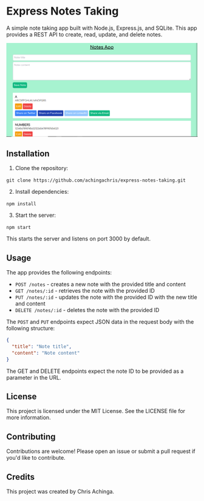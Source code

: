 # Express Notes Taking

A simple note taking app built with Node.js, Express.js, and SQLite. This app provides a REST API to create, read, update, and delete notes.

![Notes App](./notesapp.PNG)

## Installation

1. Clone the repository:

`git clone https://github.com/achingachris/express-notes-taking.git`

2. Install dependencies:

`npm install`

3. Start the server:

`npm start`

This starts the server and listens on port 3000 by default.

## Usage

The app provides the following endpoints:

- `POST /notes` - creates a new note with the provided title and content
- `GET /notes/:id` - retrieves the note with the provided ID
- `PUT /notes/:id` - updates the note with the provided ID with the new title and content
- `DELETE /notes/:id` - deletes the note with the provided ID

The `POST` and `PUT` endpoints expect JSON data in the request body with the following structure:

```json
{
  "title": "Note title",
  "content": "Note content"
}
```

The GET and DELETE endpoints expect the note ID to be provided as a parameter in the URL.

## License
This project is licensed under the MIT License. See the LICENSE file for more information.

## Contributing
Contributions are welcome! Please open an issue or submit a pull request if you'd like to contribute.

## Credits
This project was created by Chris Achinga.
